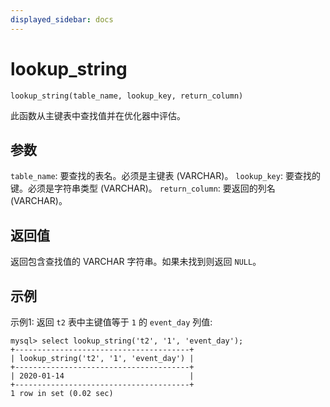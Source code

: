 ```yaml
---
displayed_sidebar: docs
---
```


# lookup_string

`lookup_string(table_name, lookup_key, return_column)`

此函数从主键表中查找值并在优化器中评估。

## 参数

`table_name`: 要查找的表名。必须是主键表 (VARCHAR)。
`lookup_key`: 要查找的键。必须是字符串类型 (VARCHAR)。
`return_column`: 要返回的列名 (VARCHAR)。

## 返回值

返回包含查找值的 VARCHAR 字符串。如果未找到则返回 `NULL`。

## 示例

示例1: 返回 `t2` 表中主键值等于 `1` 的 `event_day` 列值:
```
mysql> select lookup_string('t2', '1', 'event_day');
+---------------------------------------+
| lookup_string('t2', '1', 'event_day') |
+---------------------------------------+
| 2020-01-14                            |
+---------------------------------------+
1 row in set (0.02 sec)

``` 